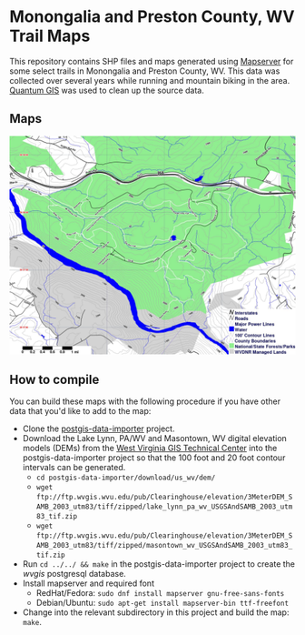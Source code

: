 # Monongalia and Preston County, WV Trail Maps

This repository contains SHP files and maps generated using
[Mapserver](http://mapserver.org/) for some select trails in Monongalia
and Preston County, WV. This data was collected over several years while
running and mountain biking in the area. [Quantum GIS](qgis.org) was
used to clean up the source data.


## Maps

![Coopers Rock map](coopers-rock-state-forest/coopers-rock-map.jpg?raw=1 "Coopers Rock map")


## How to compile

You can build these maps with the following procedure if you have other
data that you'd like to add to the map:

* Clone the [postgis-data-importer](https://github.com/masneyb/postgis-data-importer)
  project.
* Download the Lake Lynn, PA/WV and Masontown, WV digital elevation models (DEMs) from
  the [West Virginia GIS Technical Center](http://wvgis.wvu.edu/) into the
  postgis-data-importer project so that the 100 foot and 20 foot contour intervals
  can be generated.
  - `cd postgis-data-importer/download/us_wv/dem/`
  - `wget ftp://ftp.wvgis.wvu.edu/pub/Clearinghouse/elevation/3MeterDEM_SAMB_2003_utm83/tiff/zipped/lake_lynn_pa_wv_USGSAndSAMB_2003_utm83_tif.zip`
  - `wget ftp://ftp.wvgis.wvu.edu/pub/Clearinghouse/elevation/3MeterDEM_SAMB_2003_utm83/tiff/zipped/masontown_wv_USGSAndSAMB_2003_utm83_tif.zip`
* Run `cd ../../ && make` in the postgis-data-importer project to create the _wvgis_
  postgresql database.
* Install mapserver and required font
  - RedHat/Fedora: `sudo dnf install mapserver gnu-free-sans-fonts`
  - Debian/Ubuntu: `sudo apt-get install mapserver-bin ttf-freefont`
* Change into the relevant subdirectory in this project and build the map:
  `make`.

